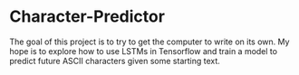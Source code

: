 # Character-Predictor
The goal of this project is to try to get the computer to write on its own. My hope is to explore how to use LSTMs in Tensorflow and train a model to predict future ASCII characters given some starting text. 
